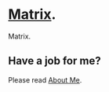 # [Matrix](https://en.wikipedia.org/wiki/Matrix_(mathematics)).

Matrix.

 ## Have a job for me?
Please read [About Me](https://anhr.github.io/AboutMe/).
